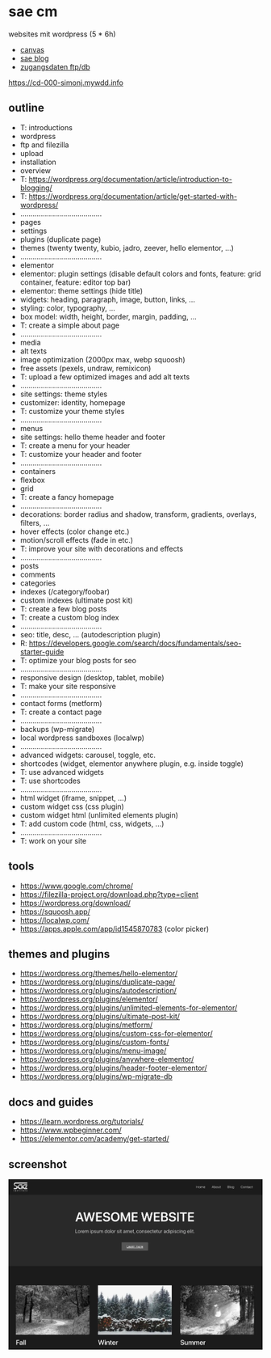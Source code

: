 # sae cm

websites mit wordpress (5 * 6h)

- [canvas](https://canvas.sae.edu/courses/20032/assignments)
- [sae blog](https://projekte.sae.ch)
- [zugangsdaten ftp/db](https://docs.google.com/spreadsheets/d/1AbsW0GSadwPqMTr3f30889b4nDQ3nE7zy9SqwPE9KSA/edit#gid=178496325)

https://cd-000-simonj.mywdd.info

## outline

- T: introductions
- wordpress
- ftp and filezilla 
- upload
- installation
- overview
- T: https://wordpress.org/documentation/article/introduction-to-blogging/
- T: https://wordpress.org/documentation/article/get-started-with-wordpress/
- ........................................
- pages
- settings
- plugins (duplicate page)
- themes (twenty twenty, kubio, jadro, zeever, hello elementor, ...)
- ........................................
- elementor
- elementor: plugin settings (disable default colors and fonts, feature: grid container, feature: editor top bar)
- elementor: theme settings (hide title)
- widgets: heading, paragraph, image, button, links, ...
- styling: color, typography, ...
- box model: width, height, border, margin, padding, ...
- T: create a simple about page
- ........................................
- media
- alt texts
- image optimization (2000px max, webp squoosh)
- free assets (pexels, undraw, remixicon)
- T: upload a few optimized images and add alt texts
- ........................................
- site settings: theme styles
- customizer: identity, homepage
- T: customize your theme styles
- ........................................
- menus
- site settings: hello theme header and footer
- T: create a menu for your header
- T: customize your header and footer
- ........................................
- containers
- flexbox
- grid
- T: create a fancy homepage
- ........................................
- decorations: border radius and shadow, transform, gradients, overlays, filters, ...
- hover effects (color change etc.)
- motion/scroll effects (fade in etc.)
- T: improve your site with decorations and effects
- ........................................
- posts
- comments
- categories
- indexes (/category/foobar)
- custom indexes (ultimate post kit)
- T: create a few blog posts
- T: create a custom blog index
- ........................................
- seo: title, desc, ... (autodescription plugin)
- R: https://developers.google.com/search/docs/fundamentals/seo-starter-guide
- T: optimize your blog posts for seo
- ........................................
- responsive design (desktop, tablet, mobile)
- T: make your site responsive
- ........................................
- contact forms (metform)
- T: create a contact page
- ........................................
- backups (wp-migrate)
- local wordpress sandboxes (localwp)
- ........................................
- advanced widgets: carousel, toggle, etc.
- shortcodes (widget, elementor anywhere plugin, e.g. inside toggle)
- T: use advanced widgets
- T: use shortcodes
- ........................................
- html widget (iframe, snippet, ...)
- custom widget css (css plugin)
- custom widget html (unlimited elements plugin)
- T: add custom code (html, css, widgets, ...)
- ........................................
- T: work on your site

## tools

- https://www.google.com/chrome/
- https://filezilla-project.org/download.php?type=client
- https://wordpress.org/download/
- https://squoosh.app/
- https://localwp.com/
- https://apps.apple.com/app/id1545870783 (color picker)

## themes and plugins

- https://wordpress.org/themes/hello-elementor/
- https://wordpress.org/plugins/duplicate-page/
- https://wordpress.org/plugins/autodescription/
- https://wordpress.org/plugins/elementor/
- https://wordpress.org/plugins/unlimited-elements-for-elementor/
- https://wordpress.org/plugins/ultimate-post-kit/
- https://wordpress.org/plugins/metform/
- https://wordpress.org/plugins/custom-css-for-elementor/
- https://wordpress.org/plugins/custom-fonts/
- https://wordpress.org/plugins/menu-image/
- https://wordpress.org/plugins/anywhere-elementor/
- https://wordpress.org/plugins/header-footer-elementor/
- https://wordpress.org/plugins/wp-migrate-db

## docs and guides

- https://learn.wordpress.org/tutorials/
- https://www.wpbeginner.com/
- https://elementor.com/academy/get-started/

## screenshot

![](screenshot.webp)
